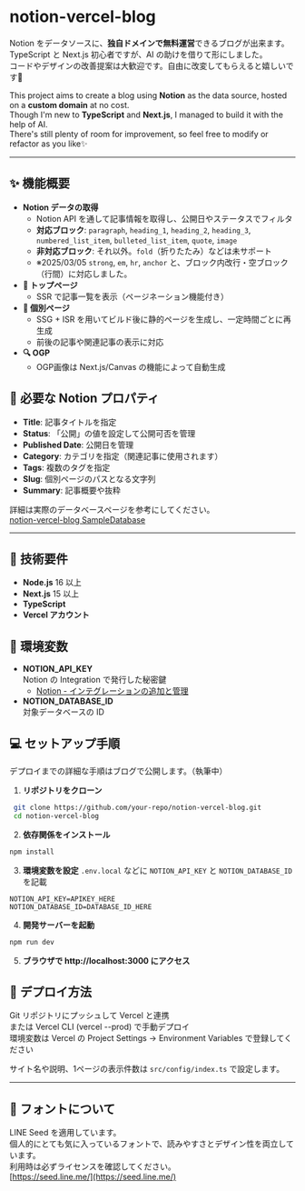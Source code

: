 # notion-vercel-blog

Notion をデータソースに、**独自ドメインで無料運営**できるブログが出来ます。  
TypeScript と Next.js 初心者ですが、AI の助けを借りて形にしました。  
コードやデザインの改善提案は大歓迎です。自由に改変してもらえると嬉しいです📖  

This project aims to create a blog using **Notion** as the data source, hosted on a **custom domain** at no cost.  
Though I'm new to **TypeScript** and **Next.js**, I managed to build it with the help of AI.  
There's still plenty of room for improvement, so feel free to modify or refactor as you like✨  

---

## ✨ 機能概要

- **Notion データの取得**  
  - Notion API を通して記事情報を取得し、公開日やステータスでフィルタ  
  - **対応ブロック**: `paragraph`, `heading_1`, `heading_2`, `heading_3`, `numbered_list_item`, `bulleted_list_item`, `quote`, `image`  
  - **非対応ブロック**:   それ以外。`fold`（折りたたみ）などは未サポート
  - ※2025/03/05 `strong`, `em`, `hr`, `anchor` と、ブロック内改行・空ブロック（行間）に対応しました。  
- **🚀 トップページ**  
  - SSR で記事一覧を表示（ページネーション機能付き）
- **📖 個別ページ**  
  - SSG + ISR を用いてビルド後に静的ページを生成し、一定時間ごとに再生成  
  - 前後の記事や関連記事の表示に対応
- **🔍 OGP**  
  - OGP画像は Next.js/Canvas の機能によって自動生成


## 📝 必要な Notion プロパティ

- **Title**: 記事タイトルを指定  
- **Status**: 「公開」の値を設定して公開可否を管理  
- **Published Date**: 公開日を管理  
- **Category**: カテゴリを指定（関連記事に使用されます）  
- **Tags**: 複数のタグを指定  
- **Slug**: 個別ページのパスとなる文字列  
- **Summary**: 記事概要や抜粋  

詳細は実際のデータベースページを参考にしてください。  
[notion-vercel-blog SampleDatabase](https://likelive.notion.site/1a50b819239d80c2a0b6d0e7a1490896?v=1a50b819239d80a7ba09000cb82c0b07)

---

## 🔧 技術要件

- **Node.js** 16 以上
- **Next.js** 15 以上
- **TypeScript**
- **Vercel アカウント**


## 🔑 環境変数

- **NOTION_API_KEY**  
  Notion の Integration で発行した秘密鍵  
  - [Notion - インテグレーションの追加と管理](https://www.notion.com/ja/help/add-and-manage-connections-with-the-api)
- **NOTION_DATABASE_ID**  
  対象データベースの ID


## 💻 セットアップ手順

デプロイまでの詳細な手順はブログで公開します。（執筆中）  

1. **リポジトリをクローン**  
  ```bash
   git clone https://github.com/your-repo/notion-vercel-blog.git
   cd notion-vercel-blog
  ```
2. **依存関係をインストール**
```bash
npm install
```
3. **環境変数を設定**
`.env.local` などに `NOTION_API_KEY` と `NOTION_DATABASE_ID` を記載  
```
NOTION_API_KEY=APIKEY_HERE
NOTION_DATABASE_ID=DATABASE_ID_HERE
```
4. **開発サーバーを起動**
```bash
npm run dev
```
5. **ブラウザで http://localhost:3000 にアクセス**

## 🚀 デプロイ方法
Git リポジトリにプッシュして Vercel と連携  
または Vercel CLI (vercel --prod) で手動デプロイ  
環境変数は Vercel の Project Settings → Environment Variables で登録してください  

サイト名や説明、1ページの表示件数は `src/config/index.ts` で設定します。  

---

## 🎨 フォントについて
LINE Seed を適用しています。  
個人的にとても気に入っているフォントで、読みやすさとデザイン性を両立しています。  
利用時は必ずライセンスを確認してください。  
[https://seed.line.me/](https://seed.line.me/)  

